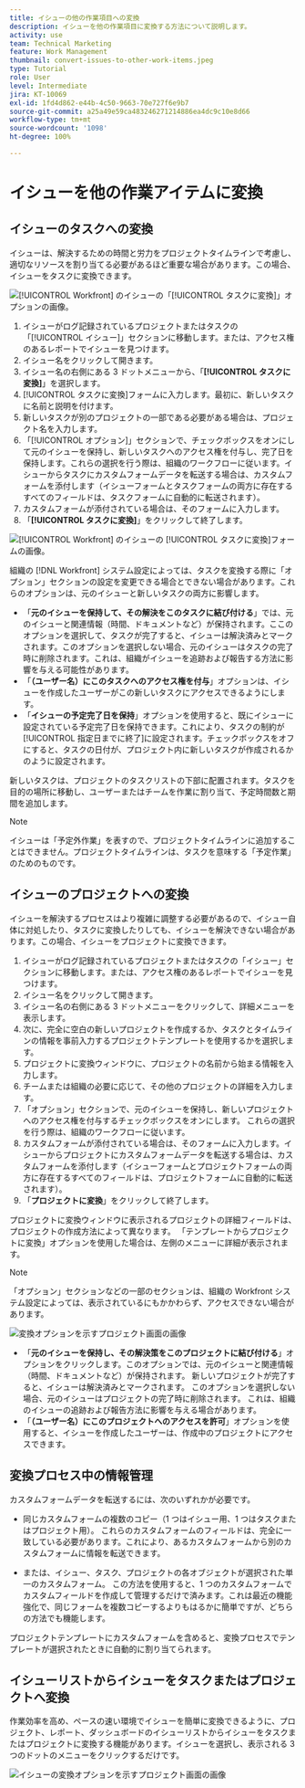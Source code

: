 ```yaml
---
title: イシューの他の作業項目への変換
description: イシューを他の作業項目に変換する方法について説明します。
activity: use
team: Technical Marketing
feature: Work Management
thumbnail: convert-issues-to-other-work-items.jpeg
type: Tutorial
role: User
level: Intermediate
jira: KT-10069
exl-id: 1fd4d862-e44b-4c50-9663-70e727f6e9b7
source-git-commit: a25a49e59ca483246271214886ea4dc9c10e8d66
workflow-type: tm+mt
source-wordcount: '1098'
ht-degree: 100%

---
```


# イシューを他の作業アイテムに変換

## イシューのタスクへの変換

イシューは、解決するための時間と労力をプロジェクトタイムラインで考慮し、適切なリソースを割り当てる必要があるほど重要な場合があります。この場合、イシューをタスクに変換できます。

![[!UICONTROL Workfront] のイシューの「[!UICONTROL タスクに変換]」オプションの画像。](assets/15-convert-issue-to-task-menu-option.png)

1. イシューがログ記録されているプロジェクトまたはタスクの「[!UICONTROL イシュー]」セクションに移動します。または、アクセス権のあるレポートでイシューを見つけます。
1. イシュー名をクリックして開きます。
1. イシュー名の右側にある 3 ドットメニューから、「**[!UICONTROL タスクに変換]**」を選択します。
1. [!UICONTROL タスクに変換]フォームに入力します。最初に、新しいタスクに名前と説明を付けます。
1. 新しいタスクが別のプロジェクトの一部である必要がある場合は、プロジェクト名を入力します。
1. 「[!UICONTROL オプション]」セクションで、チェックボックスをオンにして元のイシューを保持し、新しいタスクへのアクセス権を付与し、完了日を保持します。これらの選択を行う際は、組織のワークフローに従います。イシューからタスクにカスタムフォームデータを転送する場合は、カスタムフォームを添付します（イシューフォームとタスクフォームの両方に存在するすべてのフィールドは、タスクフォームに自動的に転送されます）。
1. カスタムフォームが添付されている場合は、そのフォームに入力します。
1. 「**[!UICONTROL タスクに変換]**」をクリックして終了します。

![[!UICONTROL Workfront] のイシューの [!UICONTROL タスクに変換]フォームの画像。](assets/16-convert-to-task-options.png)

組織の [!DNL Workfront] システム設定によっては、タスクを変換する際に「オプション」セクションの設定を変更できる場合とできない場合があります。これらのオプションは、元のイシューと新しいタスクの両方に影響します。

* 「**元のイシューを保持して、その解決をこのタスクに結び付ける**」では、元のイシューと関連情報（時間、ドキュメントなど）が保持されます。ここのオプションを選択して、タスクが完了すると、イシューは解決済みとマークされます。このオプションを選択しない場合、元のイシューはタスクの完了時に削除されます。これは、組織がイシューを追跡および報告する方法に影響を与える可能性があります。
* 「**（ユーザー名）にこのタスクへのアクセス権を付与**」オプションは、イシューを作成したユーザーがこの新しいタスクにアクセスできるようにします。
* 「**イシューの予定完了日を保持**」オプションを使用すると、既にイシューに設定されている予定完了日を保持できます。これにより、タスクの制約が[!UICONTROL 指定日までに終了]に設定されます。チェックボックスをオフにすると、タスクの日付が、プロジェクト内に新しいタスクが作成されるかのように設定されます。

新しいタスクは、プロジェクトのタスクリストの下部に配置されます。タスクを目的の場所に移動し、ユーザーまたはチームを作業に割り当て、予定時間数と期間を追加します。

>[!NOTE]
>
>イシューは「予定外作業」を表すので、プロジェクトタイムラインに追加することはできません。プロジェクトタイムラインは、タスクを意味する「予定作業」のためのものです。

## イシューのプロジェクトへの変換

イシューを解決するプロセスはより複雑に調整する必要があるので、イシュー自体に対処したり、タスクに変換したりしても、イシューを解決できない場合があります。この場合、イシューをプロジェクトに変換できます。

1. イシューがログ記録されているプロジェクトまたはタスクの「イシュー」セクションに移動します。または、アクセス権のあるレポートでイシューを見つけます。
1. イシュー名をクリックして開きます。
1. イシュー名の右側にある 3 ドットメニューをクリックして、詳細メニューを表示します。
1. 次に、完全に空白の新しいプロジェクトを作成するか、タスクとタイムラインの情報を事前入力するプロジェクトテンプレートを使用するかを選択します。
1. プロジェクトに変換ウィンドウに、プロジェクトの名前から始まる情報を入力します。
1. チームまたは組織の必要に応じて、その他のプロジェクトの詳細を入力します。
1. 「オプション」セクションで、元のイシューを保持し、新しいプロジェクトへのアクセス権を付与するチェックボックスをオンにします。 これらの選択を行う際は、組織のワークフローに従います。
1. カスタムフォームが添付されている場合は、そのフォームに入力します。イシューからプロジェクトにカスタムフォームデータを転送する場合は、カスタムフォームを添付します（イシューフォームとプロジェクトフォームの両方に存在するすべてのフィールドは、プロジェクトフォームに自動的に転送されます）。
1. 「**プロジェクトに変換**」をクリックして終了します。

プロジェクトに変換ウィンドウに表示されるプロジェクトの詳細フィールドは、プロジェクトの作成方法によって異なります。 「テンプレートからプロジェクトに変換」オプションを使用した場合は、左側のメニューに詳細が表示されます。

>[!NOTE]
>
>「オプション」セクションなどの一部のセクションは、組織の Workfront システム設定によっては、表示されているにもかかわらず、アクセスできない場合があります。

![変換オプションを示すプロジェクト画面の画像](assets/conversion-options.png)

* 「**元のイシューを保持し、その解決策をこのプロジェクトに結び付ける**」オプションをクリックします。このオプションでは、元のイシューと関連情報（時間、ドキュメントなど）が保持されます。 新しいプロジェクトが完了すると、イシューは解決済みとマークされます。 このオプションを選択しない場合、元のイシューはプロジェクトの完了時に削除されます。 これは、組織のイシューの追跡および報告方法に影響を与える場合があります。
* 「**（ユーザー名）にこのプロジェクトへのアクセスを許可**」オプションを使用すると、イシューを作成したユーザーは、作成中のプロジェクトにアクセスできます。

## 変換プロセス中の情報管理

<!-- Need link to wf one doc article below 

To learn about what information transfers when you convert an issue to a task or project, we recommend you read through the conversion considerations in the article, Convert issues. This lists what information is kept when converting issues and what isn’t. Workfront recommends you become familiar with these considerations so you don’t lose important information when converting issues to tasks or projects.

-->

カスタムフォームデータを転送するには、次のいずれかが必要です。

* 同じカスタムフォームの複数のコピー（1 つはイシュー用、1 つはタスクまたはプロジェクト用）。 これらのカスタムフォームのフィールドは、完全に一致している必要があります。これにより、あるカスタムフォームから別のカスタムフォームに情報を転送できます。

* または、イシュー、タスク、プロジェクトの各オブジェクトが選択された単一のカスタムフォーム。 この方法を使用すると、1 つのカスタムフォームでカスタムフィールドを作成して管理するだけで済みます。これは最近の機能強化で、同じフォームを複数コピーするよりもはるかに簡単ですが、どちらの方法でも機能します。



<!-- Need link to wf one doc article below

Learn more in the article, Transfer custom form data to a larger work item.

-->

<!-- Pro tips graphic -->

プロジェクトテンプレートにカスタムフォームを含めると、変換プロセスでテンプレートが選択されたときに自動的に割り当てられます。

<!-- Learn more graphic and documentation article links 

* Convert issues
* Transfer custom form data to a larger work item
* Overview of resolving and resolvable objects
* Understanding resolving and resolvable objects
* Unlink issues from their resolvable objects

-->

## イシューリストからイシューをタスクまたはプロジェクトへ変換

作業効率を高め、ペースの速い環境でイシューを簡単に変換できるように、プロジェクト、レポート、ダッシュボードのイシューリストからイシューをタスクまたはプロジェクトに変換する機能があります。イシューを選択し、表示される 3 つのドットのメニューをクリックするだけです。

![イシューの変換オプションを示すプロジェクト画面の画像](assets/convert-from-a-list.png)


